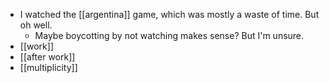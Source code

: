 - I watched the [[argentina]] game, which was mostly a waste of time. But oh well.
  - Maybe boycotting by not watching makes sense? But I'm unsure.
- [[work]]
- [[after work]]
- [[multiplicity]]
